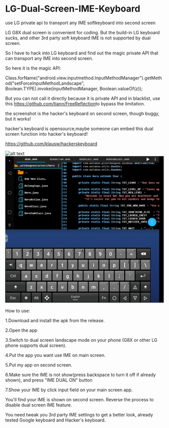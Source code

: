 # LG-Dual-Screen-IME-Keyboard
use LG private api to transport any IME softkeyboard into second screen

LG G8X dual screen is convenient for coding. But the build-in LG keyboard sucks, and other 3rd party soft keyboard IME is not supported by dual screen.

So I have to hack into LG keyboard and find out the magic private API that can transport any IME into second screen.

So here it is the magic API:

Class.forName("android.view.inputmethod.InputMethodManager").getMethod("setForceInputMethodLandscape", Boolean.TYPE).invoke(inputMethodManager, Boolean.valueOf(z));

But you can not call it directly because it is private API and in blacklist, use this ​https://github.com/tiann/FreeReflection​​​ to bypass the limitation.

the screenshot is the hacker's keyboard on second screen, though buggy, but it works!

hacker's keyboard is opensource,maybe someone can embed this dual screen function into hacker's keyboard!

https://github.com/klausw/hackerskeyboard

![alt text](https://github.com/NoviaDroid/LG-Dual-Screen-IME-Keyboard/blob/main/screenshot.png?raw=true)
![alt text](https://github.com/NoviaDroid/LG-Dual-Screen-IME-Keyboard/blob/main/full.png?raw=true)
 
How to use:


1.Download and install the apk from the release.

2.Open the app

3.Switch to dual screen landscape mode on your phone (G8X or other LG phone supports dual screen).

4.Put the app you want use IME on main screen.

5.Put my app on second screen.

6.Make sure the IME is not show(press backspace to turn it off if already shown), and press "IME DUAL ON" button

7.Show your IME by click input field on your main screen app.


You'll find your IME is shown on second screen. Reverse the process to disable dual screen IME feature.

You need tweak you 3rd party IME settings to get a better look, already tested Google keyboard and Hacker's keyboard.
